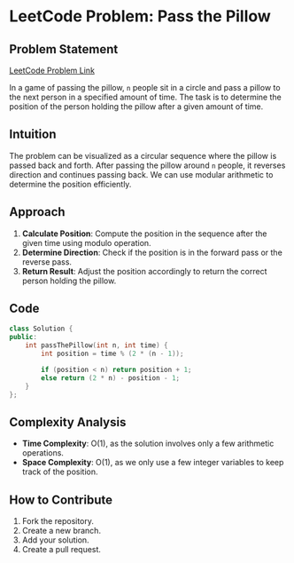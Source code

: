 # LeetCode Problem: Pass the Pillow

## Problem Statement

[LeetCode Problem Link](https://leetcode.com/problems/pass-the-pillow/)

In a game of passing the pillow, `n` people sit in a circle and pass a pillow to the next person in a specified amount of time. The task is to determine the position of the person holding the pillow after a given amount of time.

## Intuition

The problem can be visualized as a circular sequence where the pillow is passed back and forth. After passing the pillow around `n` people, it reverses direction and continues passing back. We can use modular arithmetic to determine the position efficiently.

## Approach

1. **Calculate Position**: Compute the position in the sequence after the given time using modulo operation.
2. **Determine Direction**: Check if the position is in the forward pass or the reverse pass.
3. **Return Result**: Adjust the position accordingly to return the correct person holding the pillow.

## Code

```cpp
class Solution {
public:
    int passThePillow(int n, int time) {
        int position = time % (2 * (n - 1));

        if (position < n) return position + 1;
        else return (2 * n) - position - 1;
    }
};
```

## Complexity Analysis

- **Time Complexity**: O(1), as the solution involves only a few arithmetic operations.
- **Space Complexity**: O(1), as we only use a few integer variables to keep track of the position.

## How to Contribute

1. Fork the repository.
2. Create a new branch.
3. Add your solution.
4. Create a pull request.